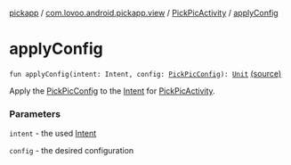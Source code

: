 [pickapp](../../index.md) / [com.lovoo.android.pickapp.view](../index.md) / [PickPicActivity](index.md) / [applyConfig](./apply-config.md)

# applyConfig

`fun applyConfig(intent: Intent, config: `[`PickPicConfig`](../../com.lovoo.android.pickapp.model/-pick-pic-config/index.md)`): `[`Unit`](https://kotlinlang.org/api/latest/jvm/stdlib/kotlin/-unit/index.html) [(source)](https://github.com/lovoo/android-pickpic/blob/master/pickapp/src/main/kotlin/com/lovoo/android/pickapp/view/PickPicActivity.kt#L336)

Apply the [PickPicConfig](../../com.lovoo.android.pickapp.model/-pick-pic-config/index.md) to the [Intent](#) for [PickPicActivity](index.md).

### Parameters

`intent` - the used [Intent](#)

`config` - the desired configuration